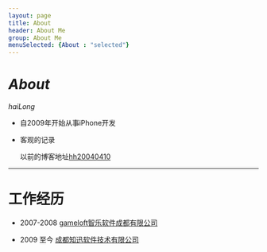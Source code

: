 ```yaml
---
layout: page
title: About
header: About Me
group: About Me
menuSelected: {About : "selected"}
---
```




# _About_

_haiLong_   

* 自2009年开始从事iPhone开发   

* 客观的记录 
  
 
 

  以前的博客地址[hh20040410](http://hi.baidu.com/hh20040410)    

*****

# 工作经历
* 2007-2008  [gameloft智乐软件成都有限公司](http://www.gameloft.com/)   

* 2009 至今    [成都知迅软件技术有限公司 ](http://www.e-global-agent.com/)  